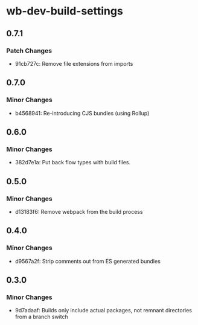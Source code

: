 # wb-dev-build-settings

## 0.7.1

### Patch Changes

-   91cb727c: Remove file extensions from imports

## 0.7.0

### Minor Changes

-   b4568941: Re-introducing CJS bundles (using Rollup)

## 0.6.0

### Minor Changes

-   382d7e1a: Put back flow types with build files.

## 0.5.0

### Minor Changes

-   d13183f6: Remove webpack from the build process

## 0.4.0

### Minor Changes

-   d9567a2f: Strip comments out from ES generated bundles

## 0.3.0

### Minor Changes

-   9d7adaaf: Builds only include actual packages, not remnant directories from a branch switch
